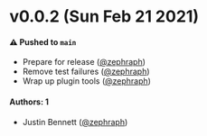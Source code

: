 # v0.0.2 (Sun Feb 21 2021)

#### ⚠️ Pushed to `main`

- Prepare for release ([@zephraph](https://github.com/zephraph))
- Remove test failures ([@zephraph](https://github.com/zephraph))
- Wrap up plugin tools ([@zephraph](https://github.com/zephraph))

#### Authors: 1

- Justin Bennett ([@zephraph](https://github.com/zephraph))
